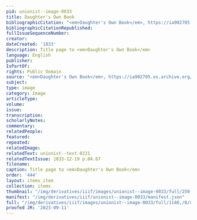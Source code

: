 ```yaml
---
pid: unionist--image-0033
title: Daughter's Own Book
bibliographicCitation: "<em>Daughter's Own Book</em>, https://ia902705.us.archive.org/19/items/daughtersownboo01compgoog/daughtersownboo01compgoog.pdf"
bibliographicCitationRepublished: 
fullIssueSequenceNumber: 
creator: 
dateCreated: '1833'
description: Title page to <em>Daughter's Own Book</em>
language: English
publisher: 
IsPartOf: 
rights: Public Domain
source: "<em>Daughter's Own Book</em>, https://ia902705.us.archive.org/19/items/daughtersownboo01compgoog/daughtersownboo01compgoog.pdf"
subject: 
type: image
category: Image
articleType: 
volume: 
issue: 
transcription: 
scholarlyNotes: 
commentary: 
relatedPeople: 
featured: 
repeated: 
relatedImage: 
relatedText: unionist--text-0221
relatedTextIssue: 1833-12-19 p.04.67
filename: 
caption: Title page to <em>Daughter's Own Book</em>
order: '444'
layout: items_item
collection: items
thumbnail: "/img/derivatives/iiif/images/unionist--image-0033/full/250,/0/default.jpg"
manifest: "/img/derivatives/iiif/unionist--image-0033/manifest.json"
full: "/img/derivatives/iiif/images/unionist--image-0033/full/1140,/0/default.jpg"
proofed JR: '2023-09-11'
---
```

